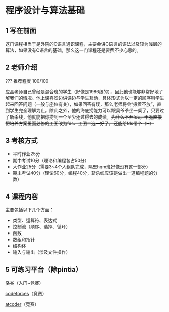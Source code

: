 # 程序设计与算法基础
## 1 写在前面
这门课程相当于是外院的C语言通识课程，主要会讲C语言的语法以及较为浅层的算法，如果没有C语言的基础，那么这一门课程还是要费不少心思的。
## 2 老师介绍
??? 推荐程度
    100/100

应晶老师自己曾经是混合班的学生（好像是1986级的），因此他也能够非常好地了解我们的情况。他上课喜欢边讲课边与学生互动，具体形式为以一定的顺序叫学生起来回答问题（一般与座位有关），如果回答有误，那么老师将会“揪着不放”，直到学生完全理解为止。除此之外，他的海底捞能力可以跟吴爷爷坐一桌了，只要过了斩杀线，他就能把你捞到一个至少还过得去的成绩。~~为什么不开fds，干脆直接把培养方案里面必修的工图改为fds、工图二选一好了，还能给fds带个（H）~~
## 3 考核方式
- 平时作业25分
- 期中考试10分（理论和编程各占50分）
- 大作业25分（需要3\~4个人组队完成，隔壁hqm班好像没有这一部分）
- 期末考试40分（理论60分，编程40分，斩杀线应该是做出一道编程题的分数）
## 4 课程内容
主要包括以下几个方面：

- 类型、运算符、表达式
- 控制流（顺序、选择、循环）
- 函数
- 数组和指针
- 结构体
- 输入与输出（涉及文件操作）

## 5 可练习平台（除pintia）
[洛谷](https://www.luogu.com.cn/)（入门\~竞赛）

[codeforces](https://codeforces.com/)（竞赛）

[atcoder](https://atcoder.jp/)（竞赛）